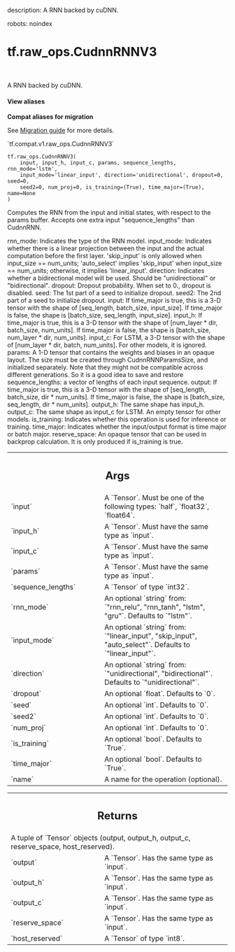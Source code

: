 description: A RNN backed by cuDNN.

robots: noindex

# tf.raw_ops.CudnnRNNV3

<!-- Insert buttons and diff -->

<table class="tfo-notebook-buttons tfo-api nocontent" align="left">

</table>



A RNN backed by cuDNN.

<section class="expandable">
  <h4 class="showalways">View aliases</h4>
  <p>
<b>Compat aliases for migration</b>
<p>See
<a href="https://www.tensorflow.org/guide/migrate">Migration guide</a> for
more details.</p>
<p>`tf.compat.v1.raw_ops.CudnnRNNV3`</p>
</p>
</section>

<pre class="devsite-click-to-copy prettyprint lang-py tfo-signature-link">
<code>tf.raw_ops.CudnnRNNV3(
    input, input_h, input_c, params, sequence_lengths, rnn_mode='lstm',
    input_mode='linear_input', direction='unidirectional', dropout=0, seed=0,
    seed2=0, num_proj=0, is_training=(True), time_major=(True), name=None
)
</code></pre>



<!-- Placeholder for "Used in" -->

Computes the RNN from the input and initial states, with respect to the params
buffer. Accepts one extra input "sequence_lengths" than CudnnRNN.

rnn_mode: Indicates the type of the RNN model.
input_mode: Indicates whether there is a linear projection between the input and
  the actual computation before the first layer. 'skip_input' is only allowed
  when input_size == num_units; 'auto_select' implies 'skip_input' when
  input_size == num_units; otherwise, it implies 'linear_input'.
direction: Indicates whether a bidirectional model will be used. Should be
  "unidirectional" or "bidirectional".
dropout: Dropout probability. When set to 0., dropout is disabled.
seed: The 1st part of a seed to initialize dropout.
seed2: The 2nd part of a seed to initialize dropout.
input: If time_major is true, this is a 3-D tensor with the shape of
    [seq_length, batch_size, input_size]. If time_major is false, the shape is
    [batch_size, seq_length, input_size].
input_h: If time_major is true, this is a 3-D tensor with the shape of
    [num_layer * dir, batch_size, num_units]. If time_major is false, the shape
    is [batch_size, num_layer * dir, num_units].
input_c: For LSTM, a 3-D tensor with the shape of
    [num_layer * dir, batch, num_units]. For other models, it is ignored.
params: A 1-D tensor that contains the weights and biases in an opaque layout.
    The size must be created through CudnnRNNParamsSize, and initialized
    separately. Note that they might not be compatible across different
    generations. So it is a good idea to save and restore
sequence_lengths: a vector of lengths of each input sequence.
output: If time_major is true, this is a 3-D tensor with the shape of
    [seq_length, batch_size, dir * num_units]. If time_major is false, the
    shape is [batch_size, seq_length, dir * num_units].
output_h: The same shape has input_h.
output_c: The same shape as input_c for LSTM. An empty tensor for other models.
is_training: Indicates whether this operation is used for inference or
  training.
time_major: Indicates whether the input/output format is time major or batch
    major.
reserve_space: An opaque tensor that can be used in backprop calculation. It
  is only produced if is_training is true.

<!-- Tabular view -->
 <table class="responsive fixed orange">
<colgroup><col width="214px"><col></colgroup>
<tr><th colspan="2"><h2 class="add-link">Args</h2></th></tr>

<tr>
<td>
`input`
</td>
<td>
A `Tensor`. Must be one of the following types: `half`, `float32`, `float64`.
</td>
</tr><tr>
<td>
`input_h`
</td>
<td>
A `Tensor`. Must have the same type as `input`.
</td>
</tr><tr>
<td>
`input_c`
</td>
<td>
A `Tensor`. Must have the same type as `input`.
</td>
</tr><tr>
<td>
`params`
</td>
<td>
A `Tensor`. Must have the same type as `input`.
</td>
</tr><tr>
<td>
`sequence_lengths`
</td>
<td>
A `Tensor` of type `int32`.
</td>
</tr><tr>
<td>
`rnn_mode`
</td>
<td>
An optional `string` from: `"rnn_relu", "rnn_tanh", "lstm", "gru"`. Defaults to `"lstm"`.
</td>
</tr><tr>
<td>
`input_mode`
</td>
<td>
An optional `string` from: `"linear_input", "skip_input", "auto_select"`. Defaults to `"linear_input"`.
</td>
</tr><tr>
<td>
`direction`
</td>
<td>
An optional `string` from: `"unidirectional", "bidirectional"`. Defaults to `"unidirectional"`.
</td>
</tr><tr>
<td>
`dropout`
</td>
<td>
An optional `float`. Defaults to `0`.
</td>
</tr><tr>
<td>
`seed`
</td>
<td>
An optional `int`. Defaults to `0`.
</td>
</tr><tr>
<td>
`seed2`
</td>
<td>
An optional `int`. Defaults to `0`.
</td>
</tr><tr>
<td>
`num_proj`
</td>
<td>
An optional `int`. Defaults to `0`.
</td>
</tr><tr>
<td>
`is_training`
</td>
<td>
An optional `bool`. Defaults to `True`.
</td>
</tr><tr>
<td>
`time_major`
</td>
<td>
An optional `bool`. Defaults to `True`.
</td>
</tr><tr>
<td>
`name`
</td>
<td>
A name for the operation (optional).
</td>
</tr>
</table>



<!-- Tabular view -->
 <table class="responsive fixed orange">
<colgroup><col width="214px"><col></colgroup>
<tr><th colspan="2"><h2 class="add-link">Returns</h2></th></tr>
<tr class="alt">
<td colspan="2">
A tuple of `Tensor` objects (output, output_h, output_c, reserve_space, host_reserved).
</td>
</tr>
<tr>
<td>
`output`
</td>
<td>
A `Tensor`. Has the same type as `input`.
</td>
</tr><tr>
<td>
`output_h`
</td>
<td>
A `Tensor`. Has the same type as `input`.
</td>
</tr><tr>
<td>
`output_c`
</td>
<td>
A `Tensor`. Has the same type as `input`.
</td>
</tr><tr>
<td>
`reserve_space`
</td>
<td>
A `Tensor`. Has the same type as `input`.
</td>
</tr><tr>
<td>
`host_reserved`
</td>
<td>
A `Tensor` of type `int8`.
</td>
</tr>
</table>

